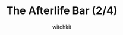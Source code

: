 ---
media: "images/rounds/war/the_afterlife_bar_2.png"
media_type: image
title: The Afterlife Bar (2/4)
author: [witchkit]
desc: A refuge deep inside the woods where the dead may shelter from the blizzard of oblivion.
---